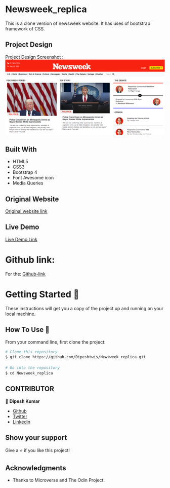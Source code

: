 # Newsweek_replica
This is a clone version of newsweek website. It has uses of bootstrap framework of CSS.

## Project Design

Project Design Screenshot : ![Project Design](assets/img/Screenshot_2020-06-03_Newsweek.png)

## Built With

- HTML5
- CSS3
- Bootstrap 4
- Font Awesome icon
- Media Queries

## Original Website

[Original website link](https://www.newsweek.com/)

## Live Demo

[Live Demo Link](https://raw.githack.com/Dipeshtwis/Responsive_Design/feature-responsive-design/index.html)


# Github link:

For the: [Github-link](https://github.com/Dipeshtwis/Newsweek_replica/tree/feature-newsweek-replica)

# Getting Started 🚀

These instructions will get you a copy of the project up and running on your local machine.

## How To Use 🔧

From your command line, first clone the project:

```bash
# Clone this repository
$ git clone https://github.com/Dipeshtwis/Newsweek_replica.git

# Go into the repository
$ cd Newsweek_replica

```

## CONTRIBUTOR

👤 **Dipesh Kumar**

- [Github](@Dipeshtwis)
- [Twitter](@97deepeshkumar)
- [Linkedin](https://www.linkedin.com/in/dipesh-kumar-b6ab88134/)


## Show your support

Give a ⭐️ if you like this project!

## Acknowledgments

- Thanks to Microverse and The Odin Project.

